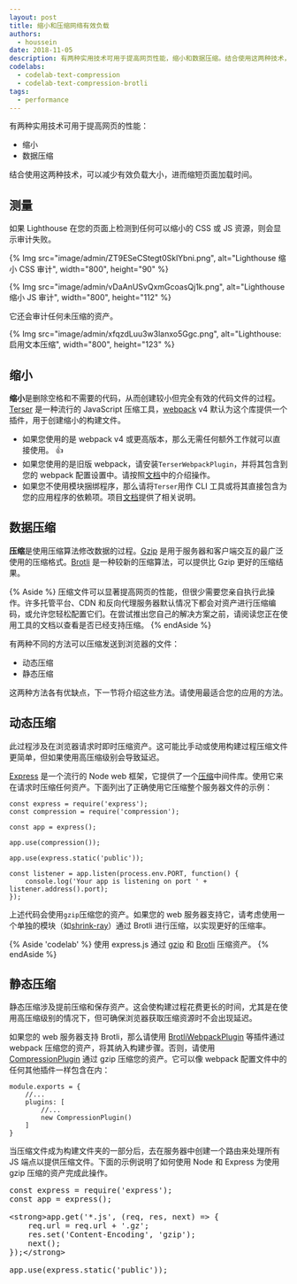 ```yaml
---
layout: post
title: 缩小和压缩网络有效负载
authors:
  - houssein
date: 2018-11-05
description: 有两种实用技术可用于提高网页性能，缩小和数据压缩。结合使用这两种技术，可以减少有效负载大小，进而缩短页面加载时间。
codelabs:
  - codelab-text-compression
  - codelab-text-compression-brotli
tags:
  - performance
---
```


有两种实用技术可用于提高网页的性能：

- 缩小
- 数据压缩

结合使用这两种技术，可以减少有效负载大小，进而缩短页面加载时间。

## 测量

如果 Lighthouse 在您的页面上检测到任何可以缩小的 CSS 或 JS 资源，则会显示审计失败。

{% Img src="image/admin/ZT9ESeCStegt0SklYbni.png", alt="Lighthouse 缩小 CSS 审计", width="800", height="90" %}

{% Img src="image/admin/vDaAnUSvQxmGcoasQj1k.png", alt="Lighthouse 缩小 JS 审计", width="800", height="112" %}

它还会审计任何未压缩的资产。

{% Img src="image/admin/xfqzdLuu3w3lanxo5Ggc.png", alt="Lighthouse: 启用文本压缩", width="800", height="123" %}

## 缩小

**缩小**是删除空格和不需要的代码，从而创建较小但完全有效的代码文件的过程。[Terser](https://github.com/terser-js/terser) 是一种流行的 JavaScript 压缩工具，[webpack](https://webpack.js.org/) v4 默认为这个库提供一个插件，用于创建缩小的构建文件。

- 如果您使用的是 webpack v4 或更高版本，那么无需任何额外工作就可以直接使用。 👍
- 如果您使用的是旧版 webpack，请安装`TerserWebpackPlugin`，并将其包含到您的 webpack 配置设置中。请按照[文档](https://webpack.js.org/plugins/terser-webpack-plugin/)中的介绍操作。
- 如果您不使用模块捆绑程序，那么请将`Terser`用作 CLI 工具或将其直接包含为您的应用程序的依赖项。项目[文档](https://github.com/terser-js/terser)提供了相关说明。

## 数据压缩

**压缩**是使用压缩算法修改数据的过程。[Gzip](https://www.youtube.com/watch?v=whGwm0Lky2s&feature=youtu.be&t=14m11s) 是用于服务器和客户端交互的最广泛使用的压缩格式。[Brotli](https://opensource.googleblog.com/2015/09/introducing-brotli-new-compression.html) 是一种较新的压缩算法，可以提供比 Gzip 更好的压缩结果。

{% Aside %} 压缩文件可以显著提高网页的性能，但很少需要您亲自执行此操作。许多托管平台、CDN 和反向代理服务器默认情况下都会对资产进行压缩编码，或允许您轻松配置它们。在尝试推出您自己的解决方案之前，请阅读您正在使用工具的文档以查看是否已经支持压缩。 {% endAside %}

有两种不同的方法可以压缩发送到浏览器的文件：

- 动态压缩
- 静态压缩

这两种方法各有优缺点，下一节将介绍这些方法。请使用最适合您的应用的方法。

## 动态压缩

此过程涉及在浏览器请求时即时压缩资产。这可能比手动或使用构建过程压缩文件更简单，但如果使用高压缩级别会导致延迟。

[Express](https://expressjs.com/) 是一个流行的 Node web 框架，它提供了一个[压缩](https://github.com/expressjs/compression)中间件库。使用它来在请求时压缩任何资产。下面列出了正确使用它压缩整个服务器文件的示例：

```js/5
const express = require('express');
const compression = require('compression');

const app = express();

app.use(compression());

app.use(express.static('public'));

const listener = app.listen(process.env.PORT, function() {
	console.log('Your app is listening on port ' + listener.address().port);
});
```

上述代码会使用`gzip`压缩您的资产。如果您的 web 服务器支持它，请考虑使用一个单独的模块（如[shrink-ray](https://github.com/aickin/shrink-ray#readme)）通过 Brotli 进行压缩，以实现更好的压缩率。

{% Aside 'codelab' %} 使用 express.js 通过 [gzip](/codelab-text-compression) 和 [Brotli](/codelab-text-compression-brotli) 压缩资产。 {% endAside %}

## 静态压缩

静态压缩涉及提前压缩和保存资产。这会使构建过程花费更长的时间，尤其是在使用高压缩级别的情况下，但可确保浏览器获取压缩资源时不会出现延迟。

如果您的 web 服务器支持 Brotli，那么请使用 [BrotliWebpackPlugin](https://github.com/mynameiswhm/brotli-webpack-plugin) 等插件通过 webpack 压缩您的资产，将其纳入构建步骤。否则，请使用 [CompressionPlugin](https://github.com/webpack-contrib/compression-webpack-plugin) 通过 gzip 压缩您的资产。它可以像 webpack 配置文件中的任何其他插件一样包含在内：

```js/4
module.exports = {
	//...
	plugins: [
		//...
		new CompressionPlugin()
	]
}
```

当压缩文件成为构建文件夹的一部分后，去在服务器中创建一个路由来处理所有 JS 端点以提供压缩文件。下面的示例说明了如何使用 Node 和 Express 为使用 gzip 压缩的资产完成此操作。

<pre>const express = require('express');
const app = express();

&lt;strong&gt;app.get('*.js', (req, res, next) =&gt; {
	req.url = req.url + '.gz';
	res.set('Content-Encoding', 'gzip');
	next();
});&lt;/strong&gt;

app.use(express.static('public'));
</pre>
